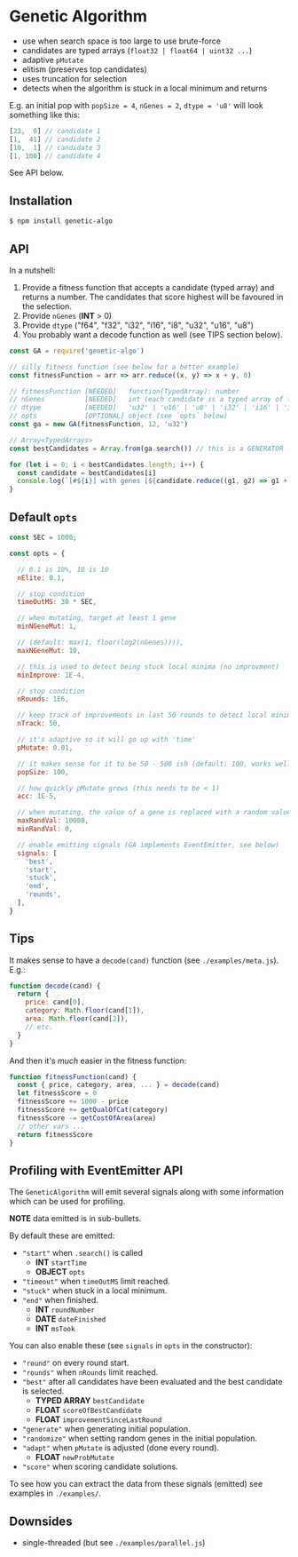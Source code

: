 # Genetic Algorithm

- use when search space is too large to use brute-force
- candidates are typed arrays (`float32 | float64 | uint32 ...`)
- adaptive `pMutate`
- elitism (preserves top candidates)
- uses truncation for selection
- detects when the algorithm is stuck in a local minimum and returns

E.g. an initial pop with `popSize = 4`, `nGenes = 2`, `dtype = 'u8'` will look something like this:

```js
[23,  0] // candidate 1
[1,  41] // candidate 2
[10,  1] // candidate 3
[1, 100] // candidate 4
```

See API below.

## Installation

```sh
$ npm install genetic-algo
```

## API

In a nutshell:

1. Provide a fitness function that accepts a candidate (typed array) and
   returns a number. The candidates that score highest will be favoured in the
   selection.
2. Provide `nGenes` (**INT** &gt; 0)
3. Provide `dtype` ("f64", "f32", "i32", "i16", "i8", "u32", "u16", "u8")
4. You probably want a decode function as well (see TIPS section below).

```js
const GA = require('genetic-algo')

// silly fitness function (see below for a better example)
const fitnessFunction = arr => arr.reduce((x, y) => x + y, 0) 

// fitnessFunction [NEEDED]   function(TypedArray): number
// nGenes          [NEEDED]   int (each candidate is a typed array of length equal to nGenes)
// dtype           [NEEDED]   'u32' | 'u16' | 'u8' | 'i32' | 'i16' | 'i8' | 'f32' | 'f64' 
// opts            [OPTIONAL] object (see `opts` below)
const ga = new GA(fitnessFunction, 12, 'u32')

// Array<TypedArrays>
const bestCandidates = Array.from(ga.search()) // this is a GENERATOR

for (let i = 0; i < bestCandidates.length; i++) {
  const candidate = bestCandidates[i]
  console.log(`[#${i}] with genes [${candidate.reduce((g1, g2) => g1 + ', ' + g2)}]`)
}
```

## Default `opts`

```js
const SEC = 1000;

const opts = {

  // 0.1 is 10%, 10 is 10
  nElite: 0.1,         

  // stop condition 
  timeOutMS: 30 * SEC, 

  // when mutating, target at least 1 gene
  minNGeneMut: 1,      

  // (default: max(1, floor(log2(nGenes)))),
  maxNGeneMut: 10,     

  // this is used to detect being stuck local minima (no improvment)
  minImprove: 1E-4,    

  // stop condition
  nRounds: 1E6,        

  // keep track of improvements in last 50 rounds to detect local minima
  nTrack: 50,          

  // it's adaptive so it will go up with 'time'
  pMutate: 0.01,       

  // it makes sense for it to be 50 - 500 ish (default: 100, works well)
  popSize: 100,        

  // how quickly pMutate grows (this needs to be < 1)
  acc: 1E-5,           

  // when mutating, the value of a gene is replaced with a random value
  maxRandVal: 10000,   
  minRandVal: 0,       

  // enable emitting signals (GA implements EventEmitter, see below)
  signals: [           
    'best',
    'start',
    'stuck',
    'end',
    'rounds',
  ],
}
```

## Tips

It makes sense to have a `decode(cand)` function (see `./examples/meta.js`).  E.g.:

```js
function decode(cand) {
  return {
    price: cand[0],
    category: Math.floor(cand[1]),
    area: Math.floor(cand[2]),
    // etc.
  }
}
```

And then it's *much* easier in the fitness function:

```js
function fitnessFunction(cand) {
  const { price, category, area, ... } = decode(cand)
  let fitnessScore = 0
  fitnessScore += 1000 - price
  fitnessScore += getQualOfCat(category)
  fitnessScore -= getCostOfArea(area)
  // other vars ...
  return fitnessScore
}
```

## Profiling with EventEmitter API

The `GeneticAlgorithm` will emit several signals along with some information
which can be used for profiling.

**NOTE** data emitted is in sub-bullets.

By default these are emitted:

- `"start"` when `.search()` is called
  - **INT** `startTime`
  - **OBJECT** `opts`
- `"timeout"` when `timeOutMS` limit reached.
- `"stuck"` when stuck in a local minimum.
- `"end"` when finished.
  - **INT** `roundNumber`
  - **DATE** `dateFinished`
  - **INT** `msTook`

You can also enable these (see `signals` in `opts` in the constructor):

- `"round"` on every round start.
- `"rounds"` when `nRounds` limit reached.
- `"best"` after all candidates have been evaluated and the best candidate is selected.
  - **TYPED ARRAY** `bestCandidate`
  - **FLOAT** `scoreOfBestCandidate`
  - **FLOAT** `improvementSinceLastRound`
- `"generate"` when generating initial population.
- `"randomize"` when setting random genes in the initial population.
- `"adapt"` when `pMutate` is adjusted (done every round).
  - **FLOAT** `newProbMutate`
- `"score"` when scoring candidate solutions.

To see how you can extract the data from these signals (emitted) see examples in `./examples/`.

## Downsides

- single-threaded (but see `./examples/parallel.js`)
